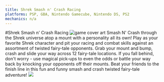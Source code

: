 ```yaml
---
title: Shrek Smash n' Crash Racing
platforms: PSP, GBA, Nintendo Gamecube, Nintendo DS, PS2
mechanics: n/a
---
```

#Shrek Smash n' Crash Racing
![game cover art](//images.igdb.com/igdb/image/upload/t_thumb/nw3h09prv0cg6zkvjwzx.jpg "Logo Title Text 1")
Smash N' Crash through the Shrek universe atop a mount with a personality all its own! Play as your favorite Shrek character and pit your racing and combat skills against an assortment of twisted fairy-tale opponents. Grab your mount and bump, crash and slide your way across 12 fairy-tale locations. If you fall behind, don't worry - use magical pick-ups to even the odds or battle your way back by knocking your opponents off their mounts. Beat your friends to the finish line in this fun and funny smash and crash twisted fairy-tale adventure!
<img src="//images.igdb.com/igdb/image/upload/t_thumb/v6jpmuutzxr4tdujwqnc.jpg"/>

